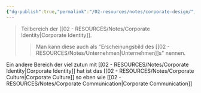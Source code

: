 ```yaml
---
{"dg-publish":true,"permalink":"/02-resources/notes/corporate-design/","tags":["LF08"],"noteIcon":"","updated":"2024-06-24T08:55:44.000+02:00"}
---
```


> Teilbereich der [[02 - RESOURCES/Notes/Corporate Identity\|Corporate Identity]].
> > Man kann diese auch als "Erscheinungsbild des [[02 - RESOURCES/Notes/Unternehmen\|Unternehmen]]s" nennen.

Ein andere Bereich der viel zutun mit [[02 - RESOURCES/Notes/Corporate Identity\|Corporate Identity]] hat ist das [[02 - RESOURCES/Notes/Corporate Culture\|Corporate Culture]] so eben wie [[02 - RESOURCES/Notes/Corporate Communication\|Corporate Communication]]
